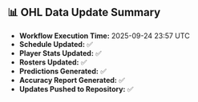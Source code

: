 ## 📊 OHL Data Update Summary
- **Workflow Execution Time:** 2025-09-24 23:57 UTC
- **Schedule Updated:** ✅
- **Player Stats Updated:** ✅
- **Rosters Updated:** ✅
- **Predictions Generated:** ✅
- **Accuracy Report Generated:** ✅
- **Updates Pushed to Repository:** ✅
